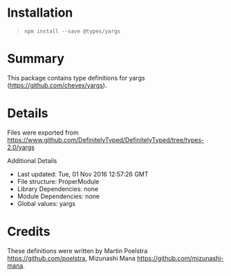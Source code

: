 # Installation
> `npm install --save @types/yargs`

# Summary
This package contains type definitions for yargs (https://github.com/chevex/yargs).

# Details
Files were exported from https://www.github.com/DefinitelyTyped/DefinitelyTyped/tree/types-2.0/yargs

Additional Details
 * Last updated: Tue, 01 Nov 2016 12:57:26 GMT
 * File structure: ProperModule
 * Library Dependencies: none
 * Module Dependencies: none
 * Global values: yargs

# Credits
These definitions were written by Martin Poelstra <https://github.com/poelstra>, Mizunashi Mana <https://github.com/mizunashi-mana>.
